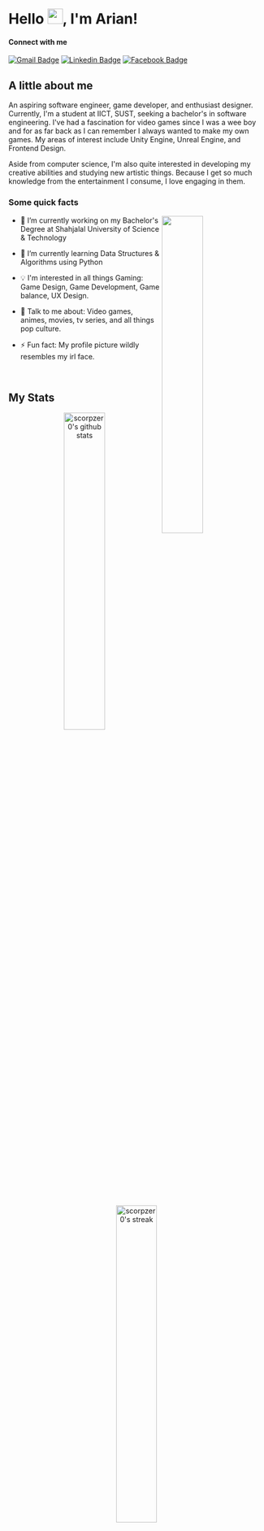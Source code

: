 # Hello <img src="https://github.com/ScorpZer0/ScorpZer0/raw/main/flares/fzpepehello.gif" height="30px" width="30px"/>, I'm Arian!
#### Connect with me
[![Gmail Badge](https://img.shields.io/badge/-Gmail-d14836?style=flat&logo=Gmail&logoColor=white&link=mailto:arian.islam024@gmail.com)](mailto:arian.islam024@gmail.com)
[![Linkedin Badge](https://img.shields.io/badge/-LinkedIn-blue?style=flat&logo=Linkedin&logoColor=white&link=https://www.linkedin.com/in/arian-islam/)](https://www.linkedin.com/in/arian-islam/)
[![Facebook Badge](https://img.shields.io/badge/Facebook-1877F2?style=flat&logo=facebook&logoColor=white&link=https://www.facebook.com/scorpzer00/)](https://www.facebook.com/scorpzer00/)
<!--
[![Hackerrank Badge](https://img.shields.io/badge/-Hackerrank-2EC866?style=flat&logo=HackerRank&logoColor=white&link=https://www.hackerrank.com/Defcon27)](https://www.hackerrank.com/scorpzer0)
[![Leetcode Badge](https://img.shields.io/badge/-LeetCode-FFA116?style=flat&logo=LeetCode&logoColor=black&link=https://www.hackerrank.com/Defcon27)](https://leetcode.com/ScorpZer0/)
-->
## A little about me

An aspiring software engineer, game developer, and enthusiast designer. Currently, I'm a student at IICT, SUST, seeking a bachelor's in software engineering. I've had a fascination for video games since I was a wee boy and for as far back as I can remember I always wanted to make my own games. My areas of interest include Unity Engine, Unreal Engine, and Frontend Design.

Aside from computer science, I'm also quite interested in developing my creative abilities and studying new artistic things. Because I get so much knowledge from the entertainment I consume, I love engaging in them.  

### Some quick facts

<img src="https://github.com/ScorpZer0/ScorpZer0/blob/main/flares/chill.gif?raw=true" align="right" width= 40% />

- 🔭 I’m currently working on my Bachelor's Degree at Shahjalal University of Science & Technology  
  

- 🌱 I’m currently learning Data Structures & Algorithms using Python  
  

- 💡 I'm interested in all things Gaming: Game Design, Game Development, Game balance, UX Design.  
  

- 💬 Talk to me about:  Video games, animes, movies, tv series, and all things pop culture.  
  

- ⚡ Fun fact: My profile picture wildly resembles my irl face.  


<br/> 

## My Stats
<div align="center">
<a href="https://github.com/ScorpZer0?tab=repositories" >

<img width="40%" src="https://github-readme-stats.vercel.app/api?username=scorpzer0&theme=midnight-purple&hide_border=true&include_all_commits=true&count_private=true" alt="scorpzer0's github stats" />

<img width="40%" src="https://github-readme-streak-stats.herokuapp.com/?user=scorpzer0&theme=midnight-purple&hide_border=true" alt="scorpzer0's streak" />

<br/>
<img src="https://github-readme-stats.vercel.app/api/top-langs/?username=scorpzer0&theme=midnight-purple&hide_border=true&include_all_commits=true&count_private=true&layout=compact" alt="scorpzer0's languages" />

</a>

</div>

<br/>

## My Skills

<br/>

### Check out My Based Music Taste
I mostly listen to soundtracks.

<div align="left">

<a href="https://open.spotify.com/user/04osvcy1mp2l4ohlymzms3pve">
<img width="75%" src="https://spotify-github-profile.vercel.app/api/view?uid=04osvcy1mp2l4ohlymzms3pve&cover_image=true&theme=novatorem&show_offline=false&bar_color_cover=true" alt="Listening to on Spotify" />
</a>

</div>

<br />
